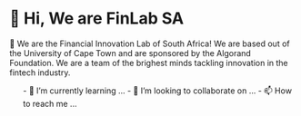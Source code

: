 # 👋 Hi, We are FinLab SA
👀 We are the Financial Innovation Lab of South Africa! We are based out of the University of Cape Town and are sponsored by the Algorand Foundation. We are a team of the brighest minds tackling innovation in the fintech industry. 
<ul>
- 🌱 I’m currently learning ...
- 💞️ I’m looking to collaborate on ...
- 📫 How to reach me ...

<!---
FinLabSA/FinLabSA is a ✨ special ✨ repository because its `README.md` (this file) appears on your GitHub profile.
You can click the Preview link to take a look at your changes.
--->
